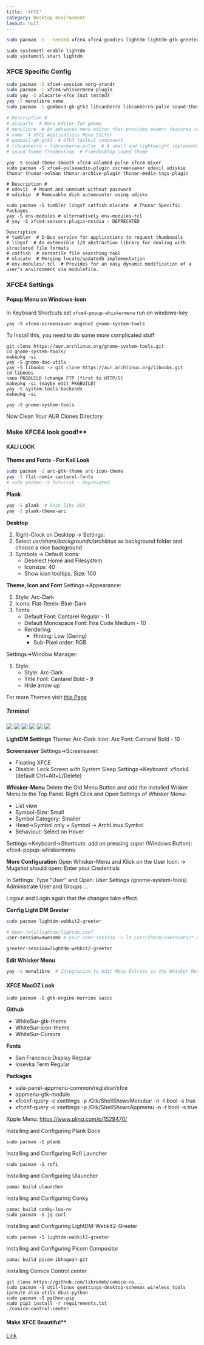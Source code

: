 ```yaml
---
title: 'XFCE'
category: Desktop Environment
layout: null
---
```


```bash
sudo pacman -S --needed xfce4 xfce4-goodies lightdm lightdm-gtk-greeter lightdm-gkt-greeter-settings (gvfs-afc) udisks2 network-manager-applet
```
```
sudo systemctl enable lightdm
sudo systemctl start lightdm
```
### XFCE Specific Config
```bash
sudo pacman -S xfce4-session xorg-xrandr
sudo pacman -S xfce4-whiskermenu-plugin
sudo yay -S alacarte-xfce (not tested)
yay -S menulibre xame
sudo pacman -S gambas3-gb-gtk3 libcanberra libcanberra-pulse sound-theme-freedesktop

# Description #
# alacarte  # Menu editor for gnome
# menulibre  # An advanced menu editor that provides modern features in a clean, easy-to-use interface
# xame  # XFCE Applications Menu Editor
# gambas3-gb-gtk3  # GTK3 toolkit component
# libcanberra + libcanberra-pulse  # A small and lightweight implementation of the XDG Sound Theme Specification
# sound-theme-freedesktop  # Freedesktop sound theme
```
```
yay -S sound-theme-smooth xfce4-volumed-pulse xfce4-mixer
sudo pacman -S xfce4-pulseaudio-plugin xscreensaver udevil udiskie thunar thunar-volman thunar-archive-plugin thunar-media-tags-plugin

# Description #
# udevil  # Mount and unmount without password
# udiskie  # Removable disk automounter using udisks
```
```
sudo pacman -S tumbler libgsf catfish mlocate  # Thunar Specific Packages
yay -S env-modules # alternatively env-modules-tcl
# yay -S xfce4-sensors-plugin-nvidia - DEPRECATED

Description
# tumbler  # D-Bus service for applications to request thumbnails
# libgsf  # An extensible I/O abstraction library for dealing with structured file formats
# catfish  # Versatile file searching tool
# mlocate  # Merging locate/updatedb implementation
# env-modules/-tcl  # Provides for an easy dynamic modification of a user's environment via modulefile.
```

### XFCE4 Settings

#### Popup Menu on Windows-Icon
In Keyboard Shortcuts set ```xfce4-popup-whiskermenu``` run on windows-key
```
yay -S xfce4-screensaver mugshot gnome-system-tools
```

 To Install this, you need to do some more complicated stuff
```
git clone https://aur.archlinux.org/gnome-system-tools.git
cd gnome-system-tools/
makepkg -si
yay -S gnome-doc-utils
yay -S liboobs -> git clone https://aur.archlinux.org/liboobs.git
cd liboobs
nano PKGBUILD (change FTP (first to HTTP/S)
makepkg -si (maybe edit PKGBUILD)
yay -S system-tools-backends
makepkg -si
```
```
yay -S gnome-system-tools
```
Now Clean Your AUR Clones Directory

### Make XFCE4 look good!**
#### KALI LOOK
**Theme and Fonts - For Kali Look**
```bash
sudo pacman -S arc-gtk-theme arc-icon-theme
yay -S flat-remix cantarel-fonts
# sudo pacman -S futurist - Deprevated
```

**Plank**
```bash
yay -S plank  # Dock like OSX
yay -S plank-theme-arc
```

**Desktop**
1. Right-Clock on Desktop -> Settings:
2. Select *usr/share/backgrounds/archlinux* as background folder and choose a nice background
3. Symbols -> Default Icons:
	* Deselect Home and Filesystem.
	* Iconsize: 40
	* Show icon tooltips. Size: 100

**Theme, Icon and Font**
Settings->Appearance:
1. Style: Arc-Dark
2. Icons: Flat-Remix-Blue-Dark
3. Fonts:
	* Default Font: Cantarel Regular - 11
	* Default Monospace Font: Fira Code Medium - 10
	* Rendering:
		* Hinting: Low (Gering)
		* Sub-Pixel order: RGB

Settings->Window Manager:
1. Style:
	* Style: Arc-Dark
	* Title Font: Cantarel Bold - 9
	* Hide arrow up

For more Themes visit [this Page](https://www.xfce-look.org/)

##### Terminal
![](imgs/20220427-235340.png)
![](imgs/20220427-235358.png)
![](imgs/20220427-235407.png)
![](imgs/20220427-235416.png)
![](imgs/20220427-235424.png)
![](imgs/20220427-235432.png)

**LightDM Settings**
Theme: Arc-Dark
Icon: Arc
Font: Cantarel Bold - 10

**Screensaver**
Settings->Screensaver:
* Floating XFCE
* Disable: Lock Screen with System Sleep
Settings->Keyboard: xflock4 (default Ctrl+Alt+L/Delete)

**Whisker-Menu**
Delete the Old Menu Button and add the installed Wisker Menu to the Top Panel.
Right Click and Open Settings of Whisker Menu:
* List view
* Symbol-Size: Small
* Symbol Category: Smaller
* Head->Symbol only + Symbol -> ArchLinux Symbol
* Behaviour: Select on Hover

Settings->Keyboard->Shortcuts: add on pressing *super* (Windows Button): xfce4-popup-whiskermenu

**More Configuration**
Open Whisker-Menu and Klick on the User Icon:
-> Mugshot should open: Enter your Credentials

In Settings: Type "User" and Open: *User Settings* (gnome-system-tools)
Administrate User and Groups ...

Logout and Login again that the changes take effect.

**Config Light DM Greeter**
```bash
sudo pacman lightdm-webkit2-greeter

# Open /etc/lightdm/lightdm.conf
user-session=awesome # your user-session -> ls /usr/share/xsessions/*.desktop

greeter-session=lightdm-webkit2-greeter
```

**Edit Whisker Menu**
```bash
yay -S menulibre  # Integration to edit Menu Entries in the Whisker Menu
```

#### XFCE MacOZ Look
```
sudo pacman -S gtk-engine-murrine sassc
```

**Github**
* WhiteSur-gtk-theme
* WhiteSur-icon-theme
* WhiteSur-Cursors

**Fonts**
* San Francisco Display Regular
* Iosevka Term Regular

**Packages**
* vala-panel-appmenu-common/registrar/xfce
* appmenu-gtk-module
* xfconf-query -c xsettings -p /Gtk/ShellShowsMenubar -n -t bool -s true
* xfconf-query -c xsettings -p /Gtk/ShellShowsAppmenu -n -t bool -s true

Xpple Menu: https://www.pling.com/p/1529470/

Installing and Configuring Plank Dock
```
sudo pacman -S plank
```

Installing and Configuring Rofi Launcher
```
sudo pacman -S rofi
```

Installing and Configuring Ulauncher
```
pamac build ulauncher
```

Installing and Configuring Conky
```
pamac build conky-lua-nv
sudo pacman -S jq curl
```

Installing and Configuring LightDM-Webkit2-Greeter
```
sudo pacman -S lightdm-webkit2-greeter
```

Installing and Configuring Picom Compositor
```
pamac build picom-ibhagwan-git
```

Installing Comice Control center
```
git clone https://github.com/libredeb/comice-co...
sudo pacman -S util-linux gsettings-desktop-schemas wireless_tools iproute alsa-utils dbus-python
sudo pacman -S python-pip
sudo pip3 install -r requirements.txt
./comice-control-center
```

#### Make XFCE Beautiful**
  [Link](https://www.youtube.com/watch?v=uvvoJU69uNo&t=1s)

